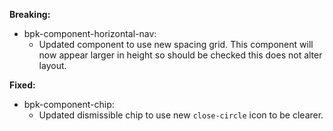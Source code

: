 **Breaking:**

- bpk-component-horizontal-nav:
  - Updated component to use new spacing grid. This component will now appear larger in height so should be checked this does not alter layout.

**Fixed:**
- bpk-component-chip:
  - Updated dismissible chip to use new `close-circle` icon to be clearer.

